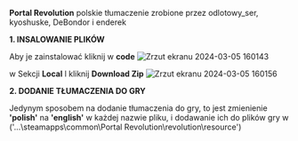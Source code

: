 **Portal Revolution** polskie tłumaczenie zrobione przez odlotowy_ser, kyoshuske, DeBondor i enderek

**1. INSALOWANIE PLIKÓW**

Aby je zainstalować kliknij w **code**
![Zrzut ekranu 2024-03-05 160143](https://github.com/OdlotowySer/Portal-Revolution-Polish/assets/159620922/f7896351-14b0-4c84-93af-7b96be8873d8)




w Sekcji **Local** l kliknij **Download Zip**
![Zrzut ekranu 2024-03-05 160156](https://github.com/OdlotowySer/Portal-Revolution-Polish/assets/159620922/fae1219e-d7c7-45d9-ae11-ae310924fddc)





**2. DODANIE TŁUMACZENIA DO GRY**

Jedynym sposobem na dodanie tłumaczenia do gry, to jest zmienienie **'polish'** na **'english'** w każdej nazwie pliku,
i dodawanie ich do plików gry w ('...\steamapps\common\Portal Revolution\revolution\resource')
